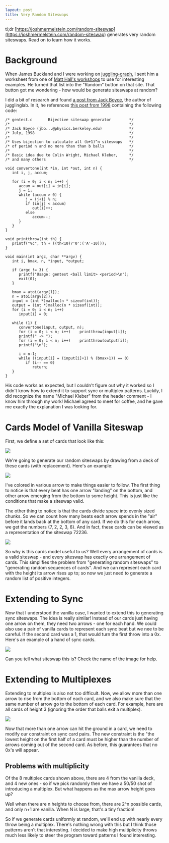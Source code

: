 ```yaml
---
layout: post
title: Very Random Siteswaps
---
```


tl;dr [https://joshmermelstein.com/random-siteswap](https://joshmermelstein.com/random-siteswap)
generates very random siteswaps. Read on to learn how it works.

Background
==========

When James Buckland and I were working on
[juggling-graph](https://jbuckland.com/juggling-graph/), I sent him a worksheet
from one of [Matt Hall's workshops](http://jugglesensei.net/workshops.html) to
use for interesting examples. He turned that list into the "Random" button on
that site. That button got me wondering - how would be generate siteswaps at
random?

I did a bit of research and found 
[a post from Jack Boyce](https://groups.google.com/forum/#!topic/rec.juggling/IVuHX_bDsNY),
 the author of jugglinglab. In it, he references 
[this post from 1998](https://groups.google.com/forum/#!msg/rec.juggling/KdkPFy8qDP0/fFYbpL4XxWsJ)
containing the following code:

```
/* gentest.c       Bijective siteswap generator        */
/*                                                     */
/* Jack Boyce (jbo...@physics.berkeley.edu)            */
/* July, 1998                                          */
/*                                                     */
/* Uses bijection to calculate all (b+1)^n siteswaps   */
/* of period n and no more than than b balls           */
/*                                                     */
/* Basic idea due to Colin Wright, Michael Kleber,     */
/* and many others                                     */

void convertone(int *in, int *out, int n) {
   int i, j, accum;
     
   for (i = 0; i < n; i++) {
      accum = out[i] = in[i];
      j = i;
      while (accum > 0) {
         j = (j+1) % n;
         if (in[j] < accum)
            out[i]++;
         else
            accum--;
      }
   }
}

void printthrow(int th) {
   printf("%c", th + ((th<10)?'0':('A'-10)));
}

void main(int argc, char **argv) {
   int i, bmax, n, *input, *output;

   if (argc != 3) {
      printf("Usage: gentest <ball limit> <period>\n");
      exit(0);
   }

   bmax = atoi(argv[1]);
   n = atoi(argv[2]);
   input = (int *)malloc(n * sizeof(int));
   output = (int *)malloc(n * sizeof(int));
   for (i = 0; i < n; i++)
      input[i] = 0;

   while (1) {
      convertone(input, output, n);
      for (i = 0; i < n; i++)    printthrow(input[i]);
      printf(" -> ");
      for (i = 0; i < n; i++)    printthrow(output[i]);
      printf("\n");

      i = n-1;
      while ((input[i] = (input[i]+1) % (bmax+1)) == 0)
         if (i-- == 0)
            return;
   }
}
```

His code works as expected, but I couldn't figure out why it worked so I didn't
know how to extend it to support sync or multiplex patterns. Luckily, I did
recognize the name "Michael Kleber" from the header comment - I know him through
my work! Michael agreed to meet for coffee, and he gave me exactly the
explanation I was looking for.

Cards Model of Vanilla Siteswap
===============================

First, we define a set of cards that look like this:

<img src="/_images/random-siteswap/example-cards.png" style="max-height: 400px">

We're going to generate our random siteswaps by drawing from a deck of these
cards (with replacement). Here's an example:

<img src="/_images/random-siteswap/ex1.png" style="max-height: 400px">

I've colored in various arrow to make things easier to follow. The first thing
to notice is that every beat has one arrow "landing" on the bottom, and other
arrow emerging from the bottom to some height. This is just like the conditions
that make a siteswap valid.

The other thing to notice is that the cards divide space into evenly sized
chunks. So we can count how many beats each arrow spends in the "air" before it
lands back at the bottom of any card. If we do this for each arrow, we get the
numbers {7, 2, 2, 3, 6}. And in fact, these cards can be viewed as a
representation of the siteswap 72236.

<img src="/_images/random-siteswap/72236.png" style="max-height: 400px">

So why is this cards model useful to us? Well every arrangement of cards is a
valid siteswap - and every siteswap has exactly one arrangement of cards. This
simplifies the problem from "generating random siteswaps" to "generating random
sequences of cards". And we can represent each card with the height its arrow
rises up to; so now we just need to generate a random list of positive integers.

Extending to Sync
=================

Now that I understood the vanilla case, I wanted to extend this to generating
sync siteswaps. The idea is really similar! Instead of our cards just having one
arrow on them, they need two arrows - one for each hand. We could also use a
pair of vanilla cards to represent each sync beat but we nee to be careful. If
the second card was a 1, that would turn the first throw into a 0x. Here's an
example of a hand of sync cards.

<img src="/_images/random-siteswap/2x8x6x4x.png" style="max-height: 400px">

Can you tell what siteswap this is? Check the name of the image for help.

Extending to Multiplexes
========================

Extending to multiplex is also not too difficult. Now, we allow more than one
arrow to rise from the bottom of each card, and we also make sure that the same
number of arrow go to the bottom of each card. For example, here are all cards
of height 3 (ignoring the order that balls exit a multiplex).

<img src="/_images/random-siteswap/3_height.png" style="max-height: 400px">

Now that more than one arrow can hit the ground in a card, we need to modify our
constraint on sync card pairs. The new constraint is the "the lowest height on
the first half of a card must be higher than the number of arrows coming out of
the second card. As before, this guarantees that no 0x's will appear.

## Problems with multiplicity

Of the 8 multiplex cards shown above, there are 4 from the vanilla deck, and 4
new ones - so if we pick randomly then we have a 50/50 shot of introducing a
multiplex. But what happens as the max arrow height goes up?

Well when there are n heights to choose from, there are 2^n possible cards, and
only n+1 are vanilla. When N is large, that's a tiny fraction!

So if we generate cards uniformly at random, we'll end up with nearly every
throw being a multiplex. There's nothing wrong with this but I think those
patterns aren't that interesting. I decided to make high multiplicity throws
much less likely to steer the program toward patterns I found interesting.
